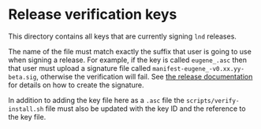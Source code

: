 # Release verification keys

This directory contains all keys that are currently signing `lnd` releases.

The name of the file must match exactly the suffix that user is going to use
when signing a release.
For example, if the key is called `eugene_.asc` then that user must upload a
signature file called `manifest-eugene_-v0.xx.yy-beta.sig`, otherwise the
verification will fail. See [the release
documentation](../../docs/release.md#signing-an-existing-manifest-file) for
details on how to create the signature.

In addition to adding the key file here as a `.asc` file the
`scripts/verify-install.sh` file must also be updated with the key ID and the
reference to the key file.
